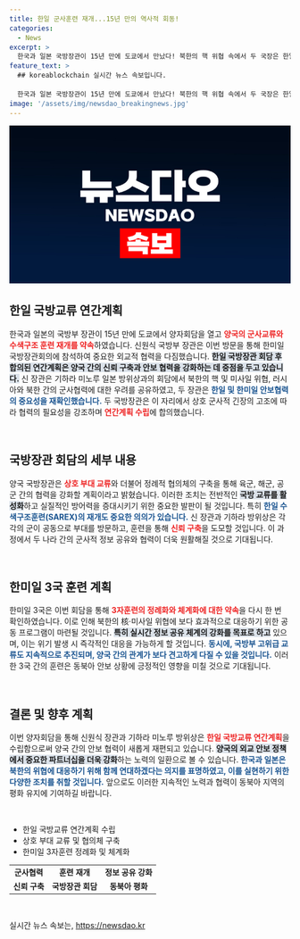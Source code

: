 ```yaml
---
title: 한일 군사훈련 재개...15년 만의 역사적 회동!
categories:
  - News
excerpt: >
  한국과 일본 국방장관이 15년 만에 도쿄에서 만났다! 북한의 핵 위협 속에서 두 국장은 한일 국방교류 연간계획 수립을 약속하며 군사적 협력을 강화하기로 했다.
feature_text: >
  ## koreablockchain 실시간 뉴스 속보입니다.

  한국과 일본 국방장관이 15년 만에 도쿄에서 만났다! 북한의 핵 위협 속에서 두 국장은 한일 국방교류 연간계획 수립을 약속하며 군사적 협력을 강화하기로 했다.
image: '/assets/img/newsdao_breakingnews.jpg'
---
```


<p><img src="/assets/img/newsdao_breakingnews.jpg" alt="koreablockchain 속보" /></p>

<h2 data-ke-size="size26">한일 국방교류 연간계획</h2>

<p data-ke-size="size16">한국과 일본의 국방부 장관이 15년 만에 도쿄에서 양자회담을 열고 <b><span style="color: #ee2323;">양국의 군사교류와 수색구조 훈련 재개를 약속</span></b>하였습니다. 신원식 국방부 장관은 이번 방문을 통해 한미일 국방장관회의에 참석하여 중요한 외교적 협력을 다짐했습니다. <b><span style="background-color: #21538527;">한일 국방장관 회담 후 합의된 연간계획은 양국 간의 신뢰 구축과 안보 협력을 강화하는 데 중점을 두고 있습니다.</span></b> 신 장관은 기하라 미노루 일본 방위상과의 회담에서 북한의 핵 및 미사일 위협, 러시아와 북한 간의 군사협력에 대한 우려를 공유하였고, 두 장관은 <b><span style="color: #1a5490;">한일 및 한미일 안보협력의 중요성을 재확인했습니다.</span></b> 두 국방장관은 이 자리에서 상호 군사적 긴장의 고조에 따라 협력의 필요성을 강조하며 <b><span style="color: #ee2323;">연간계획 수립</span></b>에 합의했습니다.</p>

<p data-ke-size="size16">&nbsp;</p>

<h2 data-ke-size="size26">국방장관 회담의 세부 내용</h2>

<p data-ke-size="size16">양국 국방장관은 <b><span style="color: #ee2323;">상호 부대 교류</span></b>와 더불어 정례적 협의체의 구축을 통해 육군, 해군, 공군 간의 협력을 강화할 계획이라고 밝혔습니다. 이러한 조치는 전반적인 <b><span style="background-color: #21538527;">국방 교류를 활성화</span></b>하고 실질적인 방어력을 증대시키기 위한 중요한 발판이 될 것입니다. 특히 <b><span style="color: #1a5490;">한일 수색구조훈련(SAREX)의 재개도 중요한 의의가 있습니다.</span></b> 신 장관과 기하라 방위상은 각각의 군이 공동으로 부대를 방문하고, 훈련을 통해 <b><span style="color: #ee2323;">신뢰 구축</span></b>을 도모할 것입니다. 이 과정에서 두 나라 간의 군사적 정보 공유와 협력이 더욱 원활해질 것으로 기대됩니다.</p>

<p data-ke-size="size16">&nbsp;</p>

<h2 data-ke-size="size26">한미일 3국 훈련 계획</h2>

<p data-ke-size="size16">한미일 3국은 이번 회담을 통해 <b><span style="color: #ee2323;">3자훈련의 정례화와 체계화에 대한 약속</span></b>을 다시 한 번 확인하였습니다. 이로 인해 북한의 核·미사일 위협에 보다 효과적으로 대응하기 위한 공동 프로그램이 마련될 것입니다. <b><span style="background-color: #21538527;">특히 실시간 정보 공유 체계의 강화를 목표로 하고</span></b> 있으며, 이는 위기 발생 시 즉각적인 대응을 가능하게 할 것입니다. <b><span style="color: #1a5490;">동시에, 국방부 고위급 교류도 지속적으로 추진되며, 양국 간의 관계가 보다 견고하게 다질 수 있을 것입니다.</span></b> 이러한 3국 간의 훈련은 동북아 안보 상황에 긍정적인 영향을 미칠 것으로 기대됩니다.</p>

<p data-ke-size="size16">&nbsp;</p>

<h2 data-ke-size="size26">결론 및 향후 계획</h2>

<p data-ke-size="size16">이번 양자회담을 통해 신원식 장관과 기하라 미노루 방위상은 <b><span style="color: #ee2323;">한일 국방교류 연간계획</span></b>을 수립함으로써 양국 간의 안보 협력이 새롭게 재편되고 있습니다. <b><span style="background-color: #21538527;">양국의 외교 안보 정책에서 중요한 파트너십을 더욱 강화</span></b>하는 노력의 일환으로 볼 수 있습니다. <b><span style="color: #1a5490;">한국과 일본은 북한의 위협에 대응하기 위해 함께 연대하겠다는 의지를 표명하였고, 이를 실현하기 위한 다양한 조치를 취할 것입니다.</span></b> 앞으로도 이러한 지속적인 노력과 협력이 동북아 지역의 평화 유지에 기여하길 바랍니다.</p>

<p data-ke-size="size16">&nbsp;</p> 

<ul>
    <li>한일 국방교류 연간계획 수립</li>
    <li>상호 부대 교류 및 협의체 구축</li>
    <li>한미일 3자훈련 정례화 및 체계화</li>
</ul>

<table>
    <tr>
        <td style="text-align: center; height: 17px;"><b>군사협력</b></td>
        <td style="text-align: center; height: 17px;"><b>훈련 재개</b></td>
        <td style="text-align: center; height: 17px;"><b>정보 공유 강화</b></td>
    </tr>
    <tr>
        <td style="text-align: center; height: 17px;"><b>신뢰 구축</b></td>
        <td style="text-align: center; height: 17px;"><b>국방장관 회담</b></td>
        <td style="text-align: center; height: 17px;"><b>동북아 평화</b></td>
    </tr>
</table>

<p data-ke-size="size16">&nbsp;</p>
실시간 뉴스 속보는, <a href="https://newsdao.kr" rel="dofollow">https://newsdao.kr</a>


